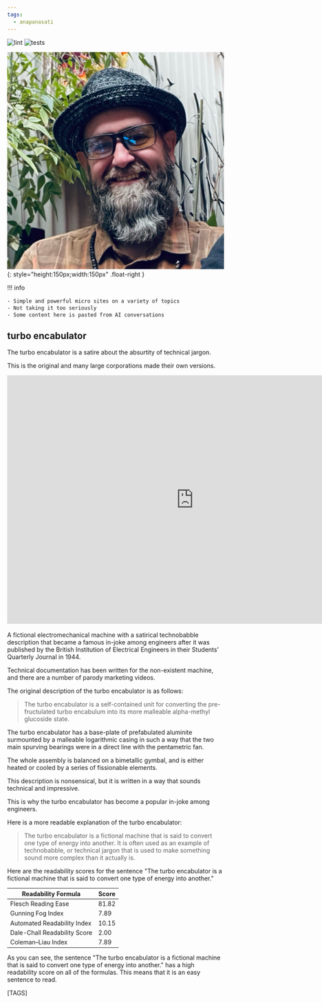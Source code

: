 ```yaml
---
tags:
  - anapanasati 
---
```


![lint](https://github.com/shane0/shane0.github.io/actions/workflows/markdownlint.yml/badge.svg)
![tests](https://github.com/shane0/shane0.github.io/actions/workflows/run-tests.yml/badge.svg)

![s](images/shane0.png){: style="height:150px;width:150px" .float-right }

!!! info

    - Simple and powerful micro sites on a variety of topics
    - Not taking it too seriously
    - Some content here is pasted from AI conversations

## turbo encabulator

The turbo encabulator is a satire about the absurtity of technical jargon.

This is the original and many large corporations made their own versions.

<iframe width="866" height="577" src="https://www.youtube.com/embed/Ac7G7xOG2Ag" title="&quot;Turbo Encabulator&quot; the Original" frameborder="0" allow="accelerometer; autoplay; clipboard-write; encrypted-media; gyroscope; picture-in-picture; web-share" allowfullscreen></iframe>

A fictional electromechanical machine with a satirical technobabble description that became a famous in-joke among engineers after it was published by the British Institution of Electrical Engineers in their Students' Quarterly Journal in 1944.

Technical documentation has been written for the non-existent machine, and there are a number of parody marketing videos.

The original description of the turbo encabulator is as follows:

> The turbo encabulator is a self-contained unit for converting the pre-fructulated turbo encabulum into its more malleable alpha-methyl glucoside state.

The turbo encabulator has a base-plate of prefabulated aluminite surmounted by a malleable logarithmic casing in such a way that the two main spurving bearings were in a direct line with the pentametric fan.

The whole assembly is balanced on a bimetallic gymbal, and is either heated or cooled by a series of fissionable elements.

This description is nonsensical, but it is written in a way that sounds technical and impressive.

This is why the turbo encabulator has become a popular in-joke among engineers.

Here is a more readable explanation of the turbo encabulator:

> The turbo encabulator is a fictional machine that is said to convert one type of energy into another. It is often used as an example of technobabble, or technical jargon that is used to make something sound more complex than it actually is.

Here are the readability scores for the sentence "The turbo encabulator is a fictional machine that is said to convert one type of energy into another."

Readability Formula          | Score
-----------------------------|------
Flesch Reading Ease          | 81.82
Gunning Fog Index            | 7.89
Automated Readability Index  | 10.15
Dale-Chall Readability Score | 2.00
Coleman–Liau Index           | 7.89

As you can see, the sentence "The turbo encabulator is a fictional machine that is said to convert one type of energy into another." has a high readability score on all of the formulas. This means that it is an easy sentence to read.

[TAGS]
